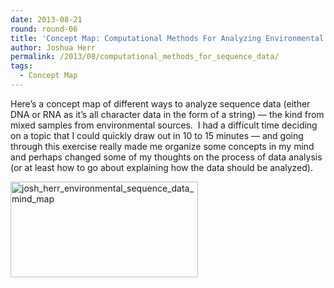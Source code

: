 ```yaml
---
date: 2013-08-21
round: round-06
title: 'Concept Map: Computational Methods For Analyzing Environmental Sequence Data'
author: Joshua Herr
permalink: /2013/08/computational_methods_for_sequence_data/
tags:
  - Concept Map
---
```

Here&#8217;s a concept map of different ways to analyze sequence data (either DNA or RNA as it&#8217;s all character data in the form of a string) &#8212; the kind from mixed samples from environmental sources.  I had a difficult time deciding on a topic that I could quickly draw out in 10 to 15 minutes &#8212; and going through this exercise really made me organize some concepts in my mind and perhaps changed some of my thoughts on the process of data analysis (or at least how to go about explaining how the data should be analyzed).

[<img class="alignnone size-medium wp-image-4037" alt="josh_herr_environmental_sequence_data_mind_map" src="http://teaching.software-carpentry.org/wp-content/uploads/2013/08/josh_herr_environmental_sequence_data_mind_map2-300x153.jpg" width="300" height="153" />][1]

 [1]: http://teaching.software-carpentry.org/wp-content/uploads/2013/08/josh_herr_environmental_sequence_data_mind_map2.jpg
